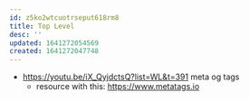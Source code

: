 ```yaml
---
id: z5ko2wtcuotrseput618rm8
title: Top Level
desc: ''
updated: 1641272054569
created: 1641272047748
---
```



- <https://youtu.be/iX_QyjdctsQ?list=WL&t=391> meta og tags 
    - resource with this: <https://www.metatags.io>
